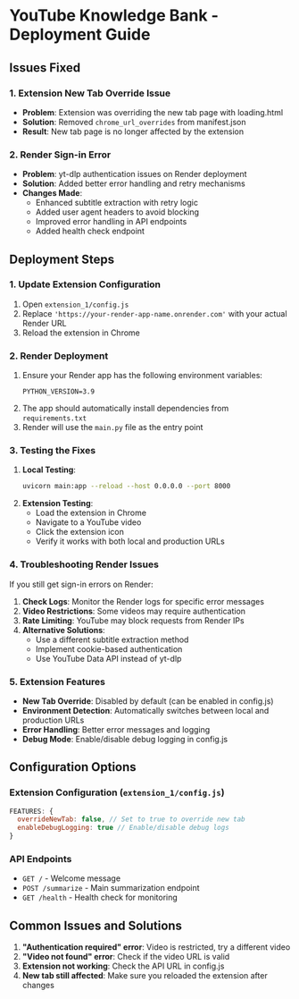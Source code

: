 # YouTube Knowledge Bank - Deployment Guide

## Issues Fixed

### 1. Extension New Tab Override Issue
- **Problem**: Extension was overriding the new tab page with loading.html
- **Solution**: Removed `chrome_url_overrides` from manifest.json
- **Result**: New tab page is no longer affected by the extension

### 2. Render Sign-in Error
- **Problem**: yt-dlp authentication issues on Render deployment
- **Solution**: Added better error handling and retry mechanisms
- **Changes Made**:
  - Enhanced subtitle extraction with retry logic
  - Added user agent headers to avoid blocking
  - Improved error handling in API endpoints
  - Added health check endpoint

## Deployment Steps

### 1. Update Extension Configuration
1. Open `extension_1/config.js`
2. Replace `'https://your-render-app-name.onrender.com'` with your actual Render URL
3. Reload the extension in Chrome

### 2. Render Deployment
1. Ensure your Render app has the following environment variables:
   ```
   PYTHON_VERSION=3.9
   ```
2. The app should automatically install dependencies from `requirements.txt`
3. Render will use the `main.py` file as the entry point

### 3. Testing the Fixes
1. **Local Testing**:
   ```bash
   uvicorn main:app --reload --host 0.0.0.0 --port 8000
   ```
2. **Extension Testing**:
   - Load the extension in Chrome
   - Navigate to a YouTube video
   - Click the extension icon
   - Verify it works with both local and production URLs

### 4. Troubleshooting Render Issues

If you still get sign-in errors on Render:

1. **Check Logs**: Monitor the Render logs for specific error messages
2. **Video Restrictions**: Some videos may require authentication
3. **Rate Limiting**: YouTube may block requests from Render IPs
4. **Alternative Solutions**:
   - Use a different subtitle extraction method
   - Implement cookie-based authentication
   - Use YouTube Data API instead of yt-dlp

### 5. Extension Features

- **New Tab Override**: Disabled by default (can be enabled in config.js)
- **Environment Detection**: Automatically switches between local and production URLs
- **Error Handling**: Better error messages and logging
- **Debug Mode**: Enable/disable debug logging in config.js

## Configuration Options

### Extension Configuration (`extension_1/config.js`)
```javascript
FEATURES: {
  overrideNewTab: false, // Set to true to override new tab
  enableDebugLogging: true // Enable/disable debug logs
}
```

### API Endpoints
- `GET /` - Welcome message
- `POST /summarize` - Main summarization endpoint
- `GET /health` - Health check for monitoring

## Common Issues and Solutions

1. **"Authentication required" error**: Video is restricted, try a different video
2. **"Video not found" error**: Check if the video URL is valid
3. **Extension not working**: Check the API URL in config.js
4. **New tab still affected**: Make sure you reloaded the extension after changes 